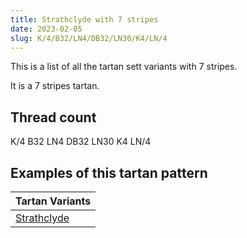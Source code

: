 ```yaml
---
title: Strathclyde with 7 stripes
date: 2023-02-05
slug: K/4/B32/LN4/DB32/LN30/K4/LN/4
---
```

This is a list of all the tartan sett variants with 7 stripes.

It is a 7 stripes tartan.


## Thread count
K/4 B32 LN4 DB32 LN30 K4 LN/4

## Examples of this tartan pattern

| Tartan Variants |
|---------------|
| [Strathclyde](/variants/k/4/b32/ln4/db32/ln30/k4/ln/4-b0060b0-db000030-k000000-lne0e0e0)||
